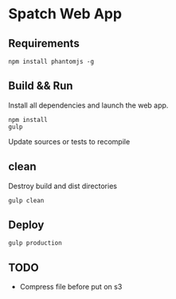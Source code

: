# Spatch Web App 

## Requirements

    npm install phantomjs -g

## Build && Run
Install all dependencies and launch the web app. 

    npm install
    gulp

Update sources or tests to recompile

## clean 
Destroy build and dist directories

    gulp clean




## Deploy

    gulp production 

## TODO
- Compress file before put on s3
